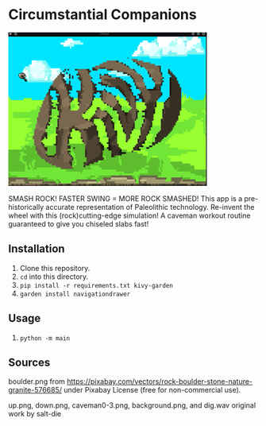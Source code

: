 # Circumstantial Companions

![Chisel Preview](preview.gif)

SMASH ROCK!  FASTER SWING = MORE ROCK SMASHED! This app is a pre-historically accurate
representation of Paleolithic technology.  Re-invent the wheel with this (rock)cutting-edge
simulation! A caveman workout routine guaranteed to give you chiseled slabs fast!

## Installation

1. Clone this repository.
2. `cd` into this directory.
3. `pip install -r requirements.txt kivy-garden`
4. `garden install navigationdrawer`

## Usage

1. `python -m main`

## Sources
boulder.png from https://pixabay.com/vectors/rock-boulder-stone-nature-granite-576685/ under
Pixabay License (free for non-commercial use).

up.png, down.png, caveman0-3.png, background.png, and dig.wav original work by salt-die